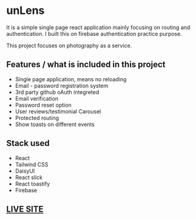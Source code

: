 # unLens

It is a simple single page react application mainly focusing on routing and authentication.
I built this on firebase authentication practice purpose.

This project focuses on photography as a service.

## Features / what is included in this project

- Single page application, means no reloading
- Email - password registration system
- 3rd party github oAuth integreted
- Email verification
- Password reset option
- User reviews/testimonial Carousel
- Protected routing
- Show toasts on different events

## Stack used

- React
- Tailwind CSS
- DaisyUI
- React slick
- React toastify
- Firebase

## [LIVE SITE](https://unlens.web.app/)
